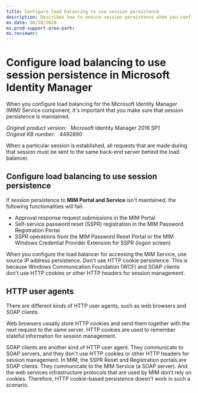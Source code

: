 ```yaml
---
title: Configure load balancing to use session persistence
description: Describes how to ensure session persistence when you configure the load balancer in Microsoft Identity Manager.
ms.date: 08/18/2020
ms.prod-support-area-path: 
ms.reviewer: 
---
```

# Configure load balancing to use session persistence in Microsoft Identity Manager

When you configure load balancing for the Microsoft Identity Manager (MIM) Service component, it's important that you make sure that session persistence is maintained.

_Original product version:_ &nbsp; Microsoft Identity Manager 2016 SP1  
_Original KB number:_ &nbsp; 4492890

When a particular session is established, all requests that are made during that session must be sent to the same back-end server behind the load balancer.

## Configure load balancing to use session persistence

If session persistence to **MIM Portal and Service** isn't maintained, the following functionalities will fail:

- Approval response request submissions in the MIM Portal
- Self-service password reset (SSPR) registration in the MIM Password Registration Portal
- SSPR operations from the MIM Password Reset Portal or the MIM Windows Credential Provider Extension for SSPR (logon screen)

When you configure the load balancer for accessing the MIM Service, use source IP address persistence. Don't use HTTP cookie persistence. This is because Windows Communication Foundation (WCF) and SOAP clients don't use HTTP cookies or other HTTP headers for session management.

## HTTP user agents

There are different kinds of HTTP user agents, such as web browsers and SOAP clients.

Web browsers usually store HTTP cookies and send them together with the next request to the same server. HTTP cookies are used to remember stateful information for session management.

SOAP clients are another kind of HTTP user agent. They communicate to SOAP servers, and they don't use HTTP cookies or other HTTP headers for session management. In MIM, the SSPR Reset and Registration portals are SOAP clients. They communicate to the MIM Service (a SOAP server). And the web services infrastructure protocols that are used by MIM don't rely on cookies. Therefore, HTTP cookie-based persistence doesn't work in such a scenario.
